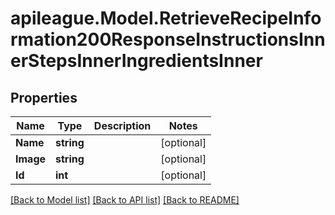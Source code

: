 # apileague.Model.RetrieveRecipeInformation200ResponseInstructionsInnerStepsInnerIngredientsInner

## Properties

Name | Type | Description | Notes
------------ | ------------- | ------------- | -------------
**Name** | **string** |  | [optional] 
**Image** | **string** |  | [optional] 
**Id** | **int** |  | [optional] 

[[Back to Model list]](../README.md#documentation-for-models) [[Back to API list]](../README.md#documentation-for-api-endpoints) [[Back to README]](../README.md)

